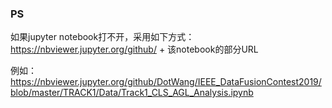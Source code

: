 ### PS 

如果jupyter notebook打不开，采用如下方式：https://nbviewer.jupyter.org/github/ + 该notebook的部分URL

例如：https://nbviewer.jupyter.org/github/DotWang/IEEE_DataFusionContest2019/blob/master/TRACK1/Data/Track1_CLS_AGL_Analysis.ipynb
